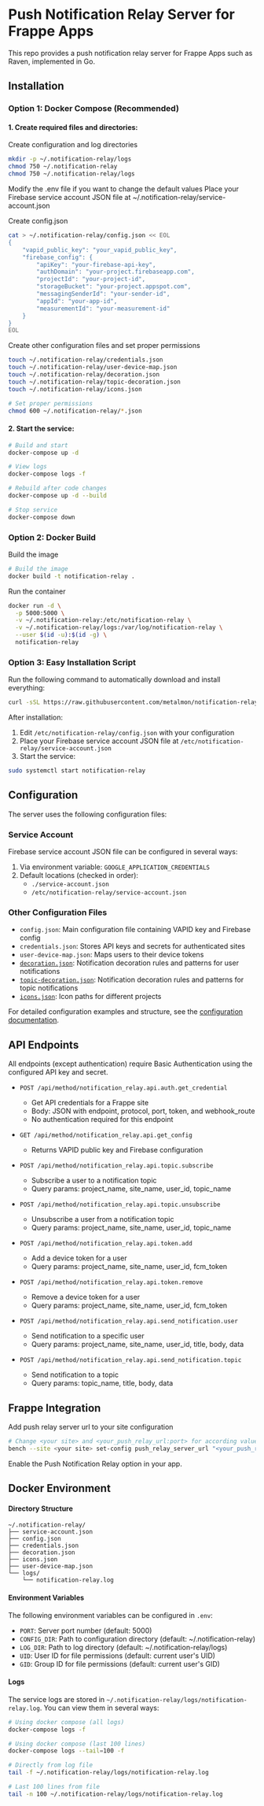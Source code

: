 # Push Notification Relay Server for Frappe Apps
This repo provides a push notification relay server for Frappe Apps such as Raven, implemented in Go.

## Installation

### Option 1: Docker Compose (Recommended)
#### 1. Create required files and directories:

Create configuration and log directories
```bash
mkdir -p ~/.notification-relay/logs
chmod 750 ~/.notification-relay
chmod 750 ~/.notification-relay/logs
```
Modify the .env file if you want to change the default values
Place your Firebase service account JSON file at ~/.notification-relay/service-account.json

Create config.json
```bash
cat > ~/.notification-relay/config.json << EOL
{
    "vapid_public_key": "your_vapid_public_key",
    "firebase_config": {
        "apiKey": "your-firebase-api-key",
        "authDomain": "your-project.firebaseapp.com",
        "projectId": "your-project-id",
        "storageBucket": "your-project.appspot.com",
        "messagingSenderId": "your-sender-id",
        "appId": "your-app-id",
        "measurementId": "your-measurement-id"
    }
}
EOL
```

Create other configuration files and set proper permissions
```bash
touch ~/.notification-relay/credentials.json
touch ~/.notification-relay/user-device-map.json
touch ~/.notification-relay/decoration.json
touch ~/.notification-relay/topic-decoration.json
touch ~/.notification-relay/icons.json

# Set proper permissions
chmod 600 ~/.notification-relay/*.json
```

#### 2. Start the service:
```bash
# Build and start
docker-compose up -d
```
```bash
# View logs
docker-compose logs -f
```
```bash
# Rebuild after code changes
docker-compose up -d --build
```
```bash
# Stop service
docker-compose down
```

### Option 2: Docker Build
Build the image
```bash
# Build the image
docker build -t notification-relay .
```

Run the container
```bash
docker run -d \
  -p 5000:5000 \
  -v ~/.notification-relay:/etc/notification-relay \
  -v ~/.notification-relay/logs:/var/log/notification-relay \
  --user $(id -u):$(id -g) \
  notification-relay
```

### Option 3: Easy Installation Script
Run the following command to automatically download and install everything:
```bash
curl -sSL https://raw.githubusercontent.com/metalmon/notification-relay/main/install.sh | sudo bash
```

After installation:
1. Edit `/etc/notification-relay/config.json` with your configuration
2. Place your Firebase service account JSON file at `/etc/notification-relay/service-account.json`
3. Start the service:
```bash
sudo systemctl start notification-relay
```

## Configuration
The server uses the following configuration files:

### Service Account
Firebase service account JSON file can be configured in several ways:
1. Via environment variable: `GOOGLE_APPLICATION_CREDENTIALS`
2. Default locations (checked in order):
   - `./service-account.json`
   - `/etc/notification-relay/service-account.json`

### Other Configuration Files
- `config.json`: Main configuration file containing VAPID key and Firebase config
- `credentials.json`: Stores API keys and secrets for authenticated sites
- `user-device-map.json`: Maps users to their device tokens
- [`decoration.json`](docs/decoration.md): Notification decoration rules and patterns for user notifications
- [`topic-decoration.json`](docs/decoration.md): Notification decoration rules and patterns for topic notifications
- [`icons.json`](docs/icons.md): Icon paths for different projects

For detailed configuration examples and structure, see the [configuration documentation](docs/configuration.md).

## API Endpoints

All endpoints (except authentication) require Basic Authentication using the configured API key and secret.

- `POST /api/method/notification_relay.api.auth.get_credential`
  - Get API credentials for a Frappe site
  - Body: JSON with endpoint, protocol, port, token, and webhook_route
  - No authentication required for this endpoint

- `GET /api/method/notification_relay.api.get_config`
  - Returns VAPID public key and Firebase configuration

- `POST /api/method/notification_relay.api.topic.subscribe`
  - Subscribe a user to a notification topic
  - Query params: project_name, site_name, user_id, topic_name

- `POST /api/method/notification_relay.api.topic.unsubscribe`
  - Unsubscribe a user from a notification topic
  - Query params: project_name, site_name, user_id, topic_name

- `POST /api/method/notification_relay.api.token.add`
  - Add a device token for a user
  - Query params: project_name, site_name, user_id, fcm_token

- `POST /api/method/notification_relay.api.token.remove`
  - Remove a device token for a user
  - Query params: project_name, site_name, user_id, fcm_token

- `POST /api/method/notification_relay.api.send_notification.user`
  - Send notification to a specific user
  - Query params: project_name, site_name, user_id, title, body, data

- `POST /api/method/notification_relay.api.send_notification.topic`
  - Send notification to a topic
  - Query params: topic_name, title, body, data

## Frappe Integration
Add push relay server url to your site configuration
```bash
# Change <your site> and <your_push_relay_url:port> for according values
bench --site <your site> set-config push_relay_server_url "<your_push_relay_url:port>"
```
Enable the Push Notification Relay option in your app.

## Docker Environment

#### Directory Structure
```
~/.notification-relay/
├── service-account.json
├── config.json
├── credentials.json
├── decoration.json
├── icons.json
├── user-device-map.json
└── logs/
    └── notification-relay.log
```

#### Environment Variables

The following environment variables can be configured in `.env`:
- `PORT`: Server port number (default: 5000)
- `CONFIG_DIR`: Path to configuration directory (default: ~/.notification-relay)
- `LOG_DIR`: Path to log directory (default: ~/.notification-relay/logs)
- `UID`: User ID for file permissions (default: current user's UID)
- `GID`: Group ID for file permissions (default: current user's GID)

#### Logs

The service logs are stored in `~/.notification-relay/logs/notification-relay.log`. You can view them in several ways:

```bash
# Using docker compose (all logs)
docker-compose logs -f

# Using docker compose (last 100 lines)
docker-compose logs --tail=100 -f

# Directly from log file
tail -f ~/.notification-relay/logs/notification-relay.log

# Last 100 lines from file
tail -n 100 ~/.notification-relay/logs/notification-relay.log
```


